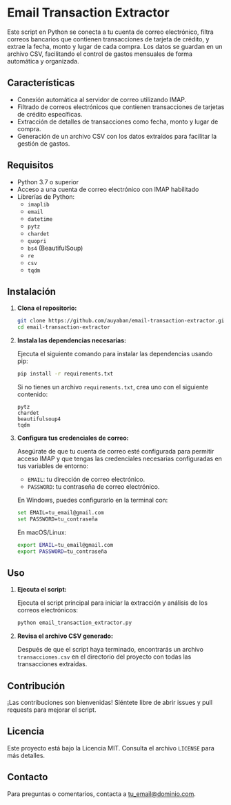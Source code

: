 # Email Transaction Extractor

Este script en Python se conecta a tu cuenta de correo electrónico, filtra correos bancarios que contienen transacciones de tarjeta de crédito, y extrae la fecha, monto y lugar de cada compra. Los datos se guardan en un archivo CSV, facilitando el control de gastos mensuales de forma automática y organizada.

## Características

- Conexión automática al servidor de correo utilizando IMAP.
- Filtrado de correos electrónicos que contienen transacciones de tarjetas de crédito específicas.
- Extracción de detalles de transacciones como fecha, monto y lugar de compra.
- Generación de un archivo CSV con los datos extraídos para facilitar la gestión de gastos.

## Requisitos

- Python 3.7 o superior
- Acceso a una cuenta de correo electrónico con IMAP habilitado
- Librerías de Python:
  - `imaplib`
  - `email`
  - `datetime`
  - `pytz`
  - `chardet`
  - `quopri`
  - `bs4` (BeautifulSoup)
  - `re`
  - `csv`
  - `tqdm`

## Instalación

1. **Clona el repositorio:**

    ```bash
    git clone https://github.com/auyaban/email-transaction-extractor.git
    cd email-transaction-extractor
    ```

2. **Instala las dependencias necesarias:**

    Ejecuta el siguiente comando para instalar las dependencias usando pip:

    ```bash
    pip install -r requirements.txt
    ```

    Si no tienes un archivo `requirements.txt`, crea uno con el siguiente contenido:

    ```text
    pytz
    chardet
    beautifulsoup4
    tqdm
    ```

3. **Configura tus credenciales de correo:**

    Asegúrate de que tu cuenta de correo esté configurada para permitir acceso IMAP y que tengas las credenciales necesarias configuradas en tus variables de entorno:

    - `EMAIL`: tu dirección de correo electrónico.
    - `PASSWORD`: tu contraseña de correo electrónico.

    En Windows, puedes configurarlo en la terminal con:

    ```bash
    set EMAIL=tu_email@gmail.com
    set PASSWORD=tu_contraseña
    ```

    En macOS/Linux:

    ```bash
    export EMAIL=tu_email@gmail.com
    export PASSWORD=tu_contraseña
    ```

## Uso

1. **Ejecuta el script:**

    Ejecuta el script principal para iniciar la extracción y análisis de los correos electrónicos:

    ```bash
    python email_transaction_extractor.py
    ```

2. **Revisa el archivo CSV generado:**

    Después de que el script haya terminado, encontrarás un archivo `transacciones.csv` en el directorio del proyecto con todas las transacciones extraídas.

## Contribución

¡Las contribuciones son bienvenidas! Siéntete libre de abrir issues y pull requests para mejorar el script.

## Licencia

Este proyecto está bajo la Licencia MIT. Consulta el archivo `LICENSE` para más detalles.

## Contacto

Para preguntas o comentarios, contacta a [tu_email@dominio.com](mailto:tu_email@dominio.com).

